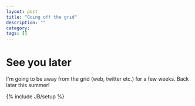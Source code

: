 ```yaml
---
layout: post
title: "Going off the grid"
description: ""
category: 
tags: []
---
```


# See you later

I'm going to be away from the grid (web, twitter etc.) for a few weeks. Back later this summer!


{% include JB/setup %}
